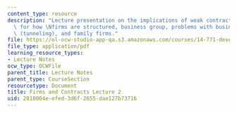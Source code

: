 ```yaml
---
content_type: resource
description: "Lecture presentation on the implications of weak contract enforcement\
  \ for how \Nfirms are structured, business group, problems with business groups\
  \ (tunneling), and family firms."
file: https://ol-ocw-studio-app-qa.s3.amazonaws.com/courses/14-771-development-economics-microeconomic-issues-and-policy-models-fall-2008/2810004eefed3d6f2655dae127b73716_lec14.pdf
file_type: application/pdf
learning_resource_types:
- Lecture Notes
ocw_type: OCWFile
parent_title: Lecture Notes
parent_type: CourseSection
resourcetype: Document
title: Firms and Contracts Lecture 2
uid: 2810004e-efed-3d6f-2655-dae127b73716
---
```

